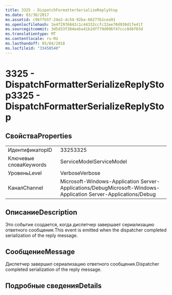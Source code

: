```yaml
---
title: 3325 - DispatchFormatterSerializeReplyStop
ms.date: 03/30/2017
ms.assetid: c96ffb5f-24e2-4c54-92ba-66277b1cea91
ms.openlocfilehash: 2e4f2976842c1c44332ccfc32ee70d930d1fe41f
ms.sourcegitcommit: 3d5d33f384eeba41b2dff79d096f47ccc8d8f03d
ms.translationtype: MT
ms.contentlocale: ru-RU
ms.lasthandoff: 05/04/2018
ms.locfileid: "33458540"
---
```

# <a name="3325---dispatchformatterserializereplystop"></a><span data-ttu-id="b1c12-102">3325 - DispatchFormatterSerializeReplyStop</span><span class="sxs-lookup"><span data-stu-id="b1c12-102">3325 - DispatchFormatterSerializeReplyStop</span></span>
## <a name="properties"></a><span data-ttu-id="b1c12-103">Свойства</span><span class="sxs-lookup"><span data-stu-id="b1c12-103">Properties</span></span>  
  
|||  
|-|-|  
|<span data-ttu-id="b1c12-104">Идентификатор</span><span class="sxs-lookup"><span data-stu-id="b1c12-104">ID</span></span>|<span data-ttu-id="b1c12-105">3325</span><span class="sxs-lookup"><span data-stu-id="b1c12-105">3325</span></span>|  
|<span data-ttu-id="b1c12-106">Ключевые слова</span><span class="sxs-lookup"><span data-stu-id="b1c12-106">Keywords</span></span>|<span data-ttu-id="b1c12-107">ServiceModel</span><span class="sxs-lookup"><span data-stu-id="b1c12-107">ServiceModel</span></span>|  
|<span data-ttu-id="b1c12-108">Уровень</span><span class="sxs-lookup"><span data-stu-id="b1c12-108">Level</span></span>|<span data-ttu-id="b1c12-109">Verbose</span><span class="sxs-lookup"><span data-stu-id="b1c12-109">Verbose</span></span>|  
|<span data-ttu-id="b1c12-110">Канал</span><span class="sxs-lookup"><span data-stu-id="b1c12-110">Channel</span></span>|<span data-ttu-id="b1c12-111">Microsoft-Windows-Application Server-Applications/Debug</span><span class="sxs-lookup"><span data-stu-id="b1c12-111">Microsoft-Windows-Application Server-Applications/Debug</span></span>|  
  
## <a name="description"></a><span data-ttu-id="b1c12-112">Описание</span><span class="sxs-lookup"><span data-stu-id="b1c12-112">Description</span></span>  
 <span data-ttu-id="b1c12-113">Это событие создается, когда диспетчер завершает сериализацию ответного сообщения.</span><span class="sxs-lookup"><span data-stu-id="b1c12-113">This event is emitted when the dispatcher completed serialization of the reply message.</span></span>  
  
## <a name="message"></a><span data-ttu-id="b1c12-114">Сообщение</span><span class="sxs-lookup"><span data-stu-id="b1c12-114">Message</span></span>  
 <span data-ttu-id="b1c12-115">Диспетчер завершил сериализацию ответного сообщения.</span><span class="sxs-lookup"><span data-stu-id="b1c12-115">Dispatcher completed serialization of the reply message.</span></span>  
  
## <a name="details"></a><span data-ttu-id="b1c12-116">Подробные сведения</span><span class="sxs-lookup"><span data-stu-id="b1c12-116">Details</span></span>
